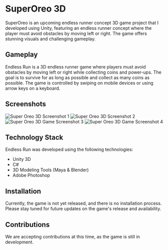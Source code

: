# SuperOreo 3D
 SuperOreo is an upcoming endless runner concept 3D game project that I developed using Unity, featuring an endless runner concept where the player must avoid obstacles by moving left or right. The game offers stunning      visuals and challenging gameplay.

## Gameplay

Endless Run is a 3D endless runner game where players must avoid obstacles by moving left or right while collecting coins and power-ups. The goal is to survive for as long as possible and collect as many coins as possible. The game is controlled by swiping on mobile devices or using arrow keys on a keyboard.

## Screenshots

![Super Oreo 3D Screenshot 1](AUX%20(Batlle%20Royale%20Game)/Screenshot/AuxScreenshot1.png)
![Super Oreo 3D Screenshot 2](AUX%20(Batlle%20Royale%20Game)/Screenshot/AuxScreenshot2.png)
![Super Oreo 3D Game Screenshot 3](AUX%20(Batlle%20Royale%20Game)/Screenshot/AuxScreenshot3.png)
![Super Oreo 3D Game Screenshot 4](AUX%20(Batlle%20Royale%20Game)/Screenshot/AuxScreenshot4.png)

## Technology Stack
Endless Run was developed using the following technologies:

- Unity 3D
- C#
- 3D Modeling Tools (Maya & Blender)
- Adobe Photoshop

## Installation

Currently, the game is not yet released, and there is no installation process. Please stay tuned for future updates on the game's release and availability.

## Contributions

We are accepting contributions at this time, as the game is still in development.
